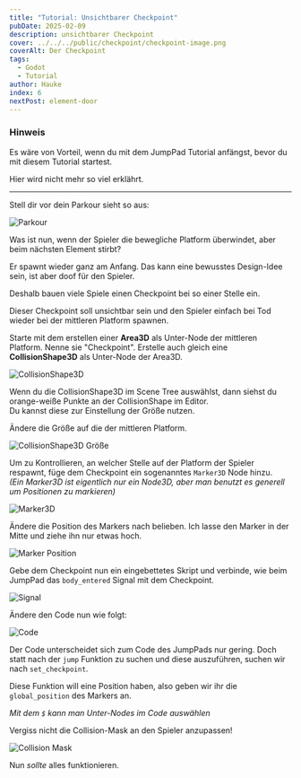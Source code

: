 ```yaml
---
title: "Tutorial: Unsichtbarer Checkpoint"
pubDate: 2025-02-09
description: unsichtbarer Checkpoint
cover: ../../../public/checkpoint/checkpoint-image.png
coverAlt: Der Checkpoint
tags:
  - Godot
  - Tutorial
author: Hauke
index: 6
nextPost: element-door
---
```


### Hinweis

Es wäre von Vorteil, wenn du mit dem JumpPad Tutorial
anfängst, bevor du mit diesem Tutorial startest.

Hier wird nicht mehr so viel erklährt.

---

Stell dir vor dein Parkour sieht so aus:

![Parkour](/Godot-Parkour-Guides/checkpoint/parkour.png)

Was ist nun, wenn der Spieler die bewegliche Platform
überwindet, aber beim nächsten Element stirbt?

Er spawnt wieder ganz am Anfang.
Das kann eine bewusstes Design-Idee sein, ist aber doof
für den Spieler.

Deshalb bauen viele Spiele einen Checkpoint bei so einer Stelle ein.

Dieser Checkpoint soll unsichtbar sein und den Spieler einfach bei Tod
wieder bei der mittleren Platform spawnen.

Starte mit dem erstellen einer **Area3D** als Unter-Node der mittleren Platform.
Nenne sie "Checkpoint".
Erstelle auch gleich eine **CollisionShape3D** als Unter-Node der Area3D.

![CollisionShape3D](/Godot-Parkour-Guides/checkpoint/cs-node.png)

Wenn du die CollisionShape3D im Scene Tree auswählst, dann
siehst du orange-weiße Punkte an der CollisionShape im Editor.  
Du kannst diese zur Einstellung der Größe nutzen.

Ändere die Größe auf die der mittleren Platform.

![CollisionShape3D Größe](/Godot-Parkour-Guides/checkpoint/cs-resize.png)

Um zu Kontrollieren, an welcher Stelle auf der Platform der Spieler
respawnt, füge dem Checkpoint ein sogenanntes `Marker3D` Node hinzu.  
_(Ein Marker3D ist eigentlich nur ein Node3D, aber man benutzt
es generell um Positionen zu markieren)_

![Marker3D](/Godot-Parkour-Guides/checkpoint/marker-node.png)

Ändere die Position des Markers nach belieben.
Ich lasse den Marker in der Mitte und ziehe ihn nur etwas hoch.

![Marker Position](/Godot-Parkour-Guides/checkpoint/marker.png)

Gebe dem Checkpoint nun ein eingebettetes Skript und
verbinde, wie beim JumpPad das `body_entered` Signal mit
dem Checkpoint.

![Signal](/Godot-Parkour-Guides/checkpoint/signal.png)

Ändere den Code nun wie folgt:

![Code](/Godot-Parkour-Guides/checkpoint/code.png)

Der Code unterscheidet sich zum Code des JumpPads nur gering.
Doch statt nach der `jump` Funktion zu suchen und diese
auszuführen, suchen wir nach `set_checkpoint`.

Diese Funktion will eine Position haben, also
geben wir ihr die `global_position` des Markers an.

_Mit dem `$` kann man Unter-Nodes im Code auswählen_

Vergiss nicht die Collision-Mask an den Spieler anzupassen!

![Collision Mask](/Godot-Parkour-Guides/checkpoint/collision-mask.png)

Nun _sollte_ alles funktionieren.
